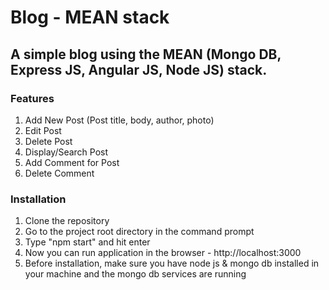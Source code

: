 # Blog - MEAN stack
## A simple blog using the MEAN (Mongo DB, Express JS, Angular JS, Node JS) stack.

### Features
1. Add New Post (Post title, body, author, photo)
2. Edit Post
3. Delete Post
4. Display/Search Post
5. Add Comment for Post
6. Delete Comment

### Installation
1. Clone the repository
2. Go to the project root directory in the command prompt
3. Type "npm start" and hit enter
4. Now you can run application in the browser - http://localhost:3000
5. Before installation, make sure you have node js & mongo db installed in your machine and the mongo db services are running
